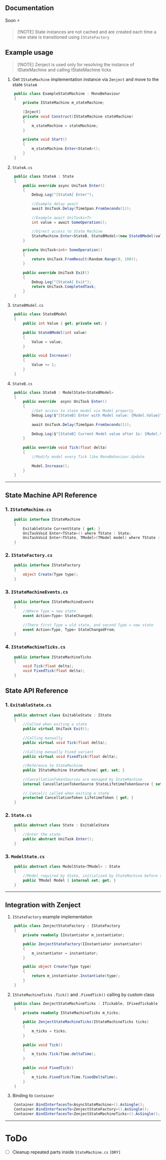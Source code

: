 ## Documentation

Soon :zap:

> [!NOTE] State instances are not cached and are created each time a new state is transitioned using `IStateFactory`

## Example usage

> [!NOTE] Zenject is used only for resolving the instance of IStateMachine and calling IStateMachine ticks

1. Get `IStateMachine` implementation instance via `Zenject` and move to the state `StateA`

```csharp
    public class ExampleStateMachine : MonoBehaviour
    {
        private IStateMachine m_stateMachine;
    
        [Inject]
        private void Construct(IStateMachine stateMachine)
        {
            m_stateMachine = stateMachine;
        }
    
        private void Start()
        {
            m_stateMachine.Enter<StateA>();
        }
    }
```

2. `StateA.cs`

```csharp
    public class StateA : State
    {
        public override async UniTask Enter()
        {
            Debug.Log("[StateA] Enter");
    
            //Example delay await 
            await UniTask.Delay(TimeSpan.FromSeconds(1));
    
            //Example await UniTasks<T>
            int value = await SomeOperation();
    
            //Direct access to State Machine
            StateMachine.Enter<StateB, StateBModel>(new StateBModel(value));
        }
    
        private UniTask<int> SomeOperation()
        {
            return UniTask.FromResult(Random.Range(0, 100));
        }
    
        public override UniTask Exit()
        {
            Debug.Log("[StateA] Exit");
            return UniTask.CompletedTask;
        }
    }
```

3. `StateBModel.cs`

```csharp
    public class StateBModel
    {
        public int Value { get; private set; }
    
        public StateBModel(int value)
        {
            Value = value;
        }
    
        public void Increase()
        {
            Value += 1;
        }
    }
```

4. `StateB.cs`

```csharp
    public class StateB : ModelState<StateBModel>
    {
        public override  async UniTask Enter()
        {
            //Get access to state model via Model property 
            Debug.Log($"[StateB] Enter with Model value: {Model.Value}");
    
            await UniTask.Delay(TimeSpan.FromSeconds(1));
    
            Debug.Log($"[StateB] Current Model value after 1s: {Model.Value}");
        }
    
        public override void Tick(float delta)
        {
            //Modify model every Tick like MonoBehaviour.Update
            
            Model.Increase();
        }
    }
```

---

## State Machine API Reference

### 1. `IStateMachine.cs`

```csharp
    public interface IStateMachine
    {
        ExitableState CurrentState { get; }
        UniTaskVoid Enter<TState>() where TState : State;
        UniTaskVoid Enter<TState, TModel>(TModel model) where TState : ModelState<TModel>;
    }
```

### 2. `IStateFactory.cs`

```csharp
    public interface IStateFactory
    {
        object Create(Type type);
    }
```

### 3. `IStateMachineEvents.cs`

```csharp
    public interface IStateMachineEvents
    {
        //Where Type = new state
        event Action<Type> StateChanged;
        
        //There first Type = old state, and second Type = new state
        event Action<Type, Type> StateChangedFrom;
    }
```

### 4. `IStateMachineTicks.cs`

```csharp
    public interface IStateMachineTicks
    {
        void Tick(float delta);
        void FixedTick(float delta);
    }
```

## State API Reference

### 1. `ExitableState.cs`

```csharp
    public abstract class ExitableState : IState
    {
        //Called when exiting a state
        public virtual UniTask Exit();
        
        //Calling manually
        public virtual void Tick(float delta);
        
        //Calling manually Fixed variant
        public virtual void FixedTick(float delta);
        
        //Reference to StateMachine
        public IStateMachine StateMachine{ get; set; }
        
        //CancellationTokenSources are managed by StateMachine
        internal CancellationTokenSource StateLifetimeTokenSource { set; get; }
        
        //.Cancel() called when exiting a state
        protected CancellationToken LifetimeToken { get; }
    }
```

### 2. `State.cs`

```csharp
    public abstract class State : ExitableState
    {
        //Enter the state
        public abstract UniTask Enter();
    }
```

### 3. `ModelState.cs`

```csharp
    public abstract class ModelState<TModel> : State
    {
        //Model required by State, initialized by StateMachine before state.Enter()
        public TModel Model { internal set; get; }
    }
```

---

## Integration with Zenject

1. `IStateFactory` example implementation

```csharp 
    public class ZenjectStateFactory : IStateFactory
    {
        private readonly IInstantiator m_instantiator;

        public ZenjectStateFactory(IInstantiator instantiator)
        {
            m_instantiator = instantiator;
        }

        public object Create(Type type)
        {
            return m_instantiator.Instantiate(type);
        }
    }
```

2. `IStateMachineTicks` `.Tick()` and `.FixedTick()` calling by custom class

```csharp
    public class ZenjectStateMachineTicks : ITickable, IFixedTickable
    {
        private readonly IStateMachineTicks m_ticks;
    
        public ZenjectStateMachineTicks(IStateMachineTicks ticks)
        {
            m_ticks = ticks;
        }
    
        public void Tick()
        {
            m_ticks.Tick(Time.deltaTime);
        }
    
        public void FixedTick()
        {
            m_ticks.FixedTick(Time.fixedDeltaTime);
        }
    }
```

3. Binding to `Container`

```csharp
    Container.BindInterfacesTo<AsyncStateMachine>().AsSingle();
    Container.BindInterfacesTo<ZenjectStateFactory>().AsSingle();
    Container.BindInterfacesTo<ZenjectStateMachineTicks>().AsSingle();
```

---

# ToDo

-[ ] Cleanup repeated parts inside `StateMachine.cs` `[DRY]`
